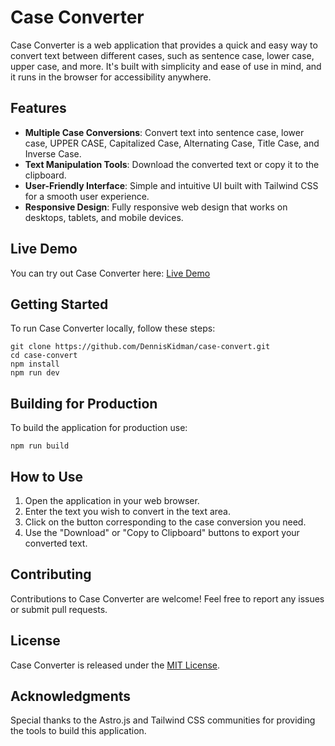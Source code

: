 # Case Converter

Case Converter is a web application that provides a quick and easy way to convert text between different cases, such as sentence case, lower case, upper case, and more. It's built with simplicity and ease of use in mind, and it runs in the browser for accessibility anywhere.

## Features

- **Multiple Case Conversions**: Convert text into sentence case, lower case, UPPER CASE, Capitalized Case, Alternating Case, Title Case, and Inverse Case.
- **Text Manipulation Tools**: Download the converted text or copy it to the clipboard.
- **User-Friendly Interface**: Simple and intuitive UI built with Tailwind CSS for a smooth user experience.
- **Responsive Design**: Fully responsive web design that works on desktops, tablets, and mobile devices.

## Live Demo

You can try out Case Converter here: [Live Demo](#)

## Getting Started

To run Case Converter locally, follow these steps:

```
git clone https://github.com/DennisKidman/case-convert.git
cd case-convert
npm install
npm run dev
```


## Building for Production

To build the application for production use:

```
npm run build
```

## How to Use

1. Open the application in your web browser.
2. Enter the text you wish to convert in the text area.
3. Click on the button corresponding to the case conversion you need.
4. Use the "Download" or "Copy to Clipboard" buttons to export your converted text.

## Contributing

Contributions to Case Converter are welcome! Feel free to report any issues or submit pull requests.

## License

Case Converter is released under the [MIT License](LICENSE.md).

## Acknowledgments

Special thanks to the Astro.js and Tailwind CSS communities for providing the tools to build this application.
